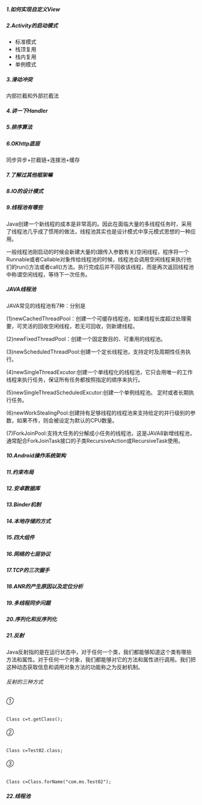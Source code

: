 ##### 1.如何实现自定义View
##### 2.Activity的启动模式
- 标准模式
- 栈顶复用
- 栈内复用
- 单例模式
##### 3.滑动冲突
内部拦截和外部拦截法
##### 4.讲一下Handler
##### 5.排序算法
##### 6.OKhttp底层
同步异步+拦截链+连接池+缓存
##### 7.了解过其他框架嘛
##### 8.IO的设计模式
##### 9.线程池有哪些
Java创建一个新线程的成本是非常高的。因此在面临大量的多线程任务时，采用了线程池几乎成了惯用的做法，线程池其实也是设计模式中享元模式思想的一种应用。

一般线程池刚启动的时候会新建大量的(跟传入参数有关)空闲线程，程序将一个Runnable或者Callable对象传给线程池的时候，线程池会调用空闲线程来执行他们的run()方法或者call()方法。执行完成后并不回收该线程，而是再次返回线程池中称谓空闲线程，等待下一次任务。
##### JAVA线程池
JAVA常见的线程池有7种：分别是

(1)newCachedThreadPool：创建一个可缓存线程池，如果线程长度超过处理需要，可灵活的回收空闲线程，若无可回收，则新建线程。

(2)newFixedThreadPool：创建一个固定数目的、可重用的线程池。

(3)newScheduledThreadPool:创建一个定长线程池，支持定时及周期性任务执行。

(4)newSingleThreadExcutor:创建一个单线程化的线程池，它只会用唯一的工作线程来执行任务，保证所有任务都按照指定的顺序来执行。

(5)newSingleThreadScheduledExcutor:创建一个单例线程池。
 定时或者长期执行任务。
 
(6)newWorkStealingPool:创建持有足够线程的线程池来支持给定的并行级别的参数，如果不传，则会被设定为默认的CPU数量。

(7)ForkJoinPool:支持大任务的分解成小任务的线程池，这是JAVA8新增线程池，通常配合ForkJoinTask接口的子类RecursiveAction或RecursiveTask使用。
##### 10.Android操作系统架构
##### 11.约束布局
##### 12.安卓数据库
##### 13.Binder机制
##### 14.本地存储的方式
##### 15.四大组件
##### 16.网络的七层协议
##### 17.TCP的三次握手
##### 18.ANR的产生原因以及定位分析
##### 19.多线程同步问题
##### 20.序列化和反序列化
##### 21.反射
Java反射指的是在运行状态中，对于任何一个类，我们都能够知道这个类有哪些方法和属性。对于任何一个对象，我们都能够对它的方法和属性进行调用。我们把这种动态获取信息和调用对象方法的功能称之为反射机制。
###### 反射的三种方式
###### ①

```
Class c=t.getClass();
```

###### ②
```
Class c=Test02.class;
```
###### ③

```
Class c=Class.forName("com.ms.Test02");
```


##### 22.线程池